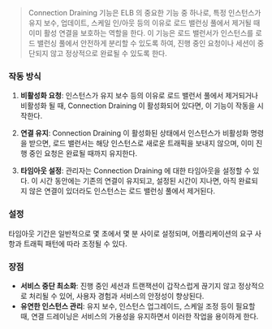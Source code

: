 > Connection Draining 기능은 ELB 의 중요한 기능 중 하나로, 특정 인스턴스가 유지 보수, 업데이트, 스케일 인/아웃 등의 이유로 로드 밸런싱 풀에서 제거될 때 이미 활성 연결을 보호하는 역할을 한다. 이 기능은 로드 밸런서가 인스턴스를 로드 밸런싱 풀에서 안전하게 분리할 수 있도록 하여, 진행 중인 요청이나 세션이 중단되지 않고 정상적으로 완료될 수 있도록 한다.

### 작동 방식
1. **비활성화 요청**: 인스턴스가 유지 보수 등의 이유로 로드 밸런서 풀에서 제거되거나 비활성화 될 때, Connection Draining 이 활성화되어 있다면, 이 기능이 작동을 시작한다.


2. **연결 유지**: Connection Draining 이 활성화된 상태에서 인스턴스가 비활성화 명령을 받으면, 로드 밸런서는 해당 인스턴스로 새로운 트래픽을 보내지 않으며, 이미 진행 중인 요청은 완료될 때까지 유지한다.


3. **타임아웃 설정**: 관리자는 Connection Draining 에 대한 타임아웃을 설정할 수 있다. 이 시간 동안에는 기존의 연결이 유지되고, 설정된 시간이 지나면, 아직 완료되지 않은 연결이 있더라도 인스턴스는 로드 밸런싱 풀에서 제거된다.

### 설정
타임아웃 기간은 일반적으로 몇 초에서 몇 분 사이로 설정되며, 어플리케이션의 요구 사항과 트래픽 패턴에 따라 조정될 수 있다.

### 장점
- **서비스 중단 최소화**: 진행 중인 세션과 트랜잭션이 갑작스럽게 끊기지 않고 정상적으로 처리될 수 있어, 사용자 경험과 서비스의 안정성이 향상된다.
- **유연한 인스턴스 관리**: 유지 보수, 인스턴스 업그레이드, 스케일 조정 등이 필요할 때, 연결 드레이닝은 서비스의 가용성을 유지하면서 이러한 작업을 용이하게 한다.